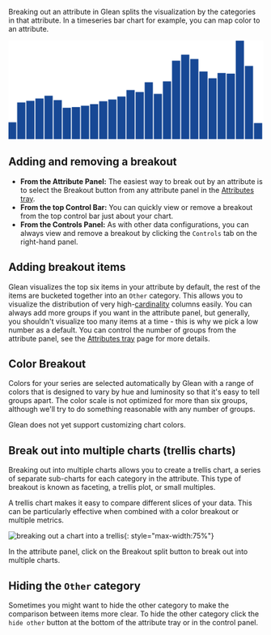 Breaking out an attribute in Glean splits the visualization by the categories in that attribute. In a timeseries bar chart for example, you can map color to an attribute.

![Breaking out an attribute](../../assets/breakout4.gif)

## Adding and removing a breakout

- **From the Attribute Panel:** The easiest way to break out by an attribute is to select the Breakout button from any attribute panel in the [Attributes tray](Attributes-Tray.md).
- **From the top Control Bar:** You can quickly view or remove a breakout from the top control bar just about your chart.
- **From the Controls Panel:** As with other data configurations, you can always view and remove a breakout by clicking the `Controls` tab on the right-hand panel.

## Adding breakout items

Glean visualizes the top six items in your attribute by default, the rest of the items are bucketed together into an `Other` category. This allows you to visualize the distribution of very high-[cardinality](https://en.wikipedia.org/wiki/Cardinality) columns easily. You can always add more groups if you want in the attribute panel, but generally, you shouldn't visualize too many items at a time - this is why we pick a low number as a default. You can control the number of groups from the attribute panel, see the [Attributes tray](Attributes-Tray.md) page for more details.

## Color Breakout

Colors for your series are selected automatically by Glean with a range of colors that is designed to vary by hue and luminosity so that it's easy to tell groups apart. The color scale is not optimized for more than six groups, although we'll try to do something reasonable with any number of groups.

Glean does not yet support customizing chart colors.

## Break out into multiple charts (trellis charts)

Breaking out into multiple charts allows you to create a trellis chart, a series of separate sub-charts for each category in the attribute. This type of breakout is known as faceting, a trellis plot, or small multiples.

A trellis chart makes it easy to compare different slices of your data. This can be particularly effective when combined with a color breakout or multiple metrics.

![breaking out a chart into a trellis](../../assets/breakout-trellis.gif){: style="max-width:75%"}

In the attribute panel, click on the Breakout split button to break out into multiple charts.

## Hiding the `Other` category

Sometimes you might want to hide the other category to make the comparison between items more clear. To hide the other category click the `hide other` button at the bottom of the attribute tray or in the control panel.
